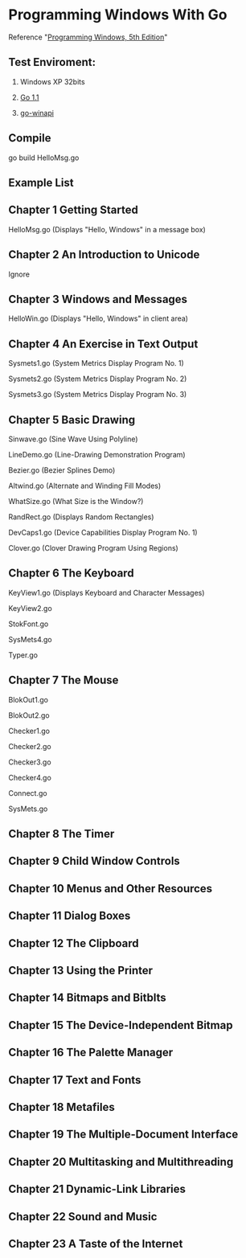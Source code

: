 Programming Windows With Go
========================
Reference "[Programming Windows, 5th Edition](http://www.charlespetzold.com/pw5/)"



## Test Enviroment: ##
1) Windows XP 32bits
 
2) [Go 1.1](https://code.google.com/p/go/downloads/list)
 
3) [go-winapi](https://github.com/cwchiu/go-winapi) 

## Compile ##
go build HelloMsg.go

## Example List ##
Chapter 1 Getting Started
- 
HelloMsg.go (Displays "Hello, Windows" in a message box)

Chapter 2 An Introduction to Unicode
- 
Ignore 

Chapter 3 Windows and Messages
- 
HelloWin.go (Displays "Hello, Windows" in client area)

Chapter 4 An Exercise in Text Output
- 
Sysmets1.go (System Metrics Display Program No. 1)

Sysmets2.go (System Metrics Display Program No. 2)

Sysmets3.go (System Metrics Display Program No. 3)

Chapter 5 Basic Drawing
- 
Sinwave.go (Sine Wave Using Polyline)

LineDemo.go (Line-Drawing Demonstration Program)

Bezier.go (Bezier Splines Demo)

Altwind.go (Alternate and Winding Fill Modes)

WhatSize.go (What Size is the Window?)

RandRect.go (Displays Random Rectangles)

DevCaps1.go (Device Capabilities Display Program No. 1)

Clover.go (Clover Drawing Program Using Regions)

Chapter 6 The Keyboard
- 
KeyView1.go (Displays Keyboard and Character Messages)

KeyView2.go

StokFont.go

SysMets4.go

Typer.go

Chapter 7 The Mouse
- 
BlokOut1.go   

BlokOut2.go   

Checker1.go   

Checker2.go   

Checker3.go   

Checker4.go   

Connect.go    

SysMets.go 

Chapter 8 The Timer
- 

Chapter 9 Child Window Controls
- 

Chapter 10 Menus and Other Resources
- 

Chapter 11 Dialog Boxes
- 

Chapter 12 The Clipboard
- 

Chapter 13 Using the Printer
- 

Chapter 14 Bitmaps and Bitblts
- 

Chapter 15 The Device-Independent Bitmap
- 

Chapter 16 The Palette Manager
- 

Chapter 17 Text and Fonts
- 

Chapter 18 Metafiles
- 

Chapter 19 The Multiple-Document Interface
- 

Chapter 20 Multitasking and Multithreading
- 

Chapter 21 Dynamic-Link Libraries
- 

Chapter 22 Sound and Music
- 

Chapter 23 A Taste of the Internet
- 
